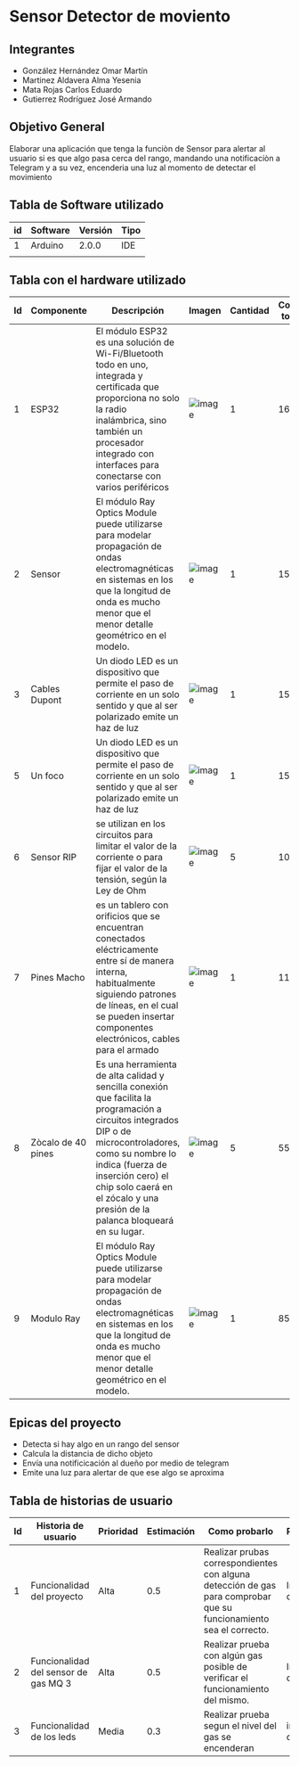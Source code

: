 # Sensor Detector de moviento

## Integrantes
- González Hernández Omar Martín 
- Martinez Aldavera Alma Yesenia
- Mata Rojas Carlos Eduardo
- Gutierrez Rodríguez José Armando

## Objetivo General
Elaborar una aplicación que tenga la funciòn de Sensor para alertar al usuario si es que algo pasa cerca del rango, mandando una notificaciòn a Telegram y a su vez, encenderia una luz al momento de detectar el movimiento

## Tabla de Software utilizado 
| id |  Software          |  Versión  |  Tipo  |
|----|--------------------|-----------|--------|
|  1 | Arduino            |  2.0.0    |  IDE   |
|    |                    |           |        |


## Tabla con el hardware utilizado
| Id | Componente | Descripción |                                          Imagen                                                   | Cantidad | Costo total |
|----|------------|-------------|---------------------------------------------------------------------------------------------------|----------|-------------|
| 1  |   ESP32    | El módulo ESP32 es una solución de Wi-Fi/Bluetooth todo en uno, integrada y certificada que proporciona no solo la radio inalámbrica, sino también un procesador integrado con interfaces para conectarse con varios periféricos|![image]()|   1      |   165       
| 2  |Sensor      |El módulo Ray Optics Module puede utilizarse para modelar propagación de ondas electromagnéticas en sistemas en los que la longitud de onda es mucho menor que el menor detalle geométrico en el modelo. |![image](https://user-images.githubusercontent.com/99991865/192932983-84794e7e-a316-4e55-825b-cfb9cd3e808a.png)|   1      |   15          |
| 3  |Cables Dupont|Un diodo LED es un dispositivo que permite el paso de corriente en un solo sentido y que al ser polarizado emite un haz de luz|![image](https://user-images.githubusercontent.com/99991865/192933020-9a90e9b7-8c89-410f-a89d-7dc7f99814ef.png)|   1      |      15     |
| 5  |Un foco    |Un diodo LED es un dispositivo que permite el paso de corriente en un solo sentido y que al ser polarizado emite un haz de luz|![image](https://user-images.githubusercontent.com/99991865/192933021-f55b80cb-b9ae-44ac-99c5-23cd6ff9bc79.png)|   1      |      15     |
| 6  |Sensor RIP|se utilizan en los circuitos para limitar el valor de la corriente o para fijar el valor de la tensión, según la Ley de Ohm|![image](https://user-images.githubusercontent.com/99991865/192933039-0b857725-d306-4ced-ae16-679589196f19.png)|   5      |  10         |
| 7  |Pines Macho  |es un tablero con orificios que se encuentran conectados eléctricamente entre sí de manera interna, habitualmente siguiendo patrones de líneas, en el cual se pueden insertar componentes electrónicos, cables para el armado|![image](https://user-images.githubusercontent.com/99991865/192933683-d1955de9-b1fa-4063-8218-b822c8b7eedf.png)|   1      |     110        |
| 8  |Zòcalo   de 40 pines  |Es una herramienta de alta calidad y sencilla conexión que facilita la programación a circuitos integrados DIP o de microcontroladores, como su nombre lo indica (fuerza de inserción cero) el chip solo caerá en el zócalo y una presión de la palanca bloqueará en su lugar.|![image](https://user-images.githubusercontent.com/99991865/192934122-6938a1d7-55a6-4caa-85c9-80a27cf06301.png)|   5      |    55        |
| 9  |Modulo Ray|El módulo Ray Optics Module puede utilizarse para modelar propagación de ondas electromagnéticas en sistemas en los que la longitud de onda es mucho menor que el menor detalle geométrico en el modelo.|![image](https://user-images.githubusercontent.com/99991865/192934822-a7126c55-1201-467f-b89a-ab26aeb36c17.png)|   1      |    85        |


## Epicas del proyecto
- Detecta si hay algo en un rango del sensor
- Calcula la distancia de dicho objeto
- Envía una notificicación al dueño por medio de telegram
- Emite una luz para alertar de que ese algo se aproxima

## Tabla de historias de usuario
| Id | Historia de usuario | Prioridad | Estimación | Como probarlo | Responsable |
|----|---------------------|-----------|------------|---------------|-------------|
| 1  | Funcionalidad del proyecto                    |  Alta         | 0.5           |Realizar prubas correspondientes con alguna detección de gas para comprobar que su funcionamiento sea el correcto.            |Integrantes de equipo             |
| 2  |Funcionalidad del sensor de gas MQ 3   | Alta          | 0.5          | Realizar prueba con algún gas posible de verificar el funcionamiento del mismo.             | Integrantes de equipo |
| 3  | Funcionalidad de los leds             | Media         |  0.3          | Realizar prueba segun el nivel del gas se encenderan             |   integrantes del equipo          |
